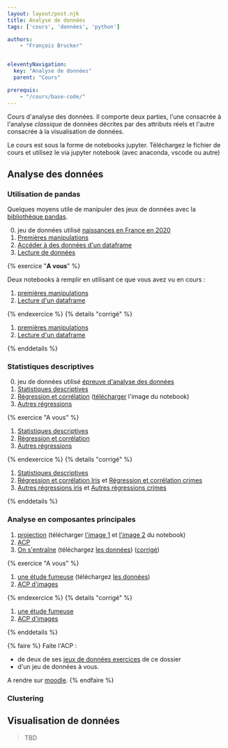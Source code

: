 ```yaml
---
layout: layout/post.njk
title: Analyse de données
tags: ['cours', 'données', 'python']

authors:
    - "François Brucker"


eleventyNavigation:
  key: "Analyse de données"
  parent: "Cours"

prerequis:
    - "/cours/base-code/"
---
```


<!-- début résumé -->

Cours d'analyse des données. Il comporte deux parties, l'une consacrée à l'analyse *classique* de données décrites par des attributs réels et l'autre consacrée à la visualisation de données.

<!-- fin résumé -->

Le cours est sous la forme de notebooks jupyter. Téléchargez le fichier de cours et utilisez le via jupyter notebook (avec anaconda, vscode ou autre)

## Analyse des données

### Utilisation de pandas

Quelques moyens utile de manipuler des jeux de données avec la [bibliothèque pandas](https://pandas.pydata.org/docs/index.html).

0. jeu de données utilisé [naissances en France en 2020](./notebooks/nat2020_csv.zip)
1. [Premières manipulations](./notebooks/1_1_1_cours_premières_manipulations.ipynb)
2. [Accéder à des données d'un dataframe](./notebooks/1_2_cours_acceder_aux_dataframe.ipynb)
3. [Lecture de données](./notebooks/1_3_1_cours_lecture_données.ipynb)

{% exercice "**A vous**" %}

Deux notebooks à remplir en utilisant ce que vous avez vu en cours :

1. [premières manipulations](./notebooks/1_1_2_à_vous_premières_manipulations.ipynb)
2. [Lecture d'un dataframe](./notebooks/1_3_2_à_vous_lecture_données.ipynb)

{% endexercice %}
{% details "corrigé" %}

1. [premières manipulations](./notebooks/1_1_3_corrigé_premières_manipulations.ipynb)
2. [Lecture d'un dataframe](./notebooks/1_3_3_corrigé_lecture_données.ipynb)

{% enddetails %}

### Statistiques descriptives

0. jeu de données utilisé [épreuve d'analyse des données](./notebooks/épreuve.txt)
1. [Statistiques descriptives](./notebooks/2_1_1_cours_statistiques_descriptives.ipynb)
2. [Régression et corrélation](./notebooks/2_2_1_cours_régression_et_corrélation.ipynb) ([télécharger](./notebooks/régression-opti.png) l'image du notebook)
3. [Autres régressions](./notebooks/2_3_1_cours_autres_régressions.ipynb)

{% exercice "A vous" %}

1. [Statistiques descriptives](./notebooks/2_1_2_à_vous_statistiques_descriptives.ipynb)
2. [Régression et corrélation](./notebooks/2_2_2_à_vous_régression_et_corrélation.ipynb)
3. [Autres régressions](./notebooks/2_3_2_à_vous_autres_régressions.ipynb)

{% endexercice %}
{% details "corrigé" %}

1. [Statistiques descriptives](./notebooks/2_1_3_corrigé_statistiques_descriptives.ipynb)
2. [Régression et corrélation Iris](./notebooks/2_2_3_corrigé_régression_et_corrélation_iris.ipynb) et [Régression et corrélation crimes](./notebooks/2_2_3_corrigé_régression_et_corrélation_crimes.ipynb)
3. [Autres régressions iris](./notebooks/2_3_3_corrigé_autres_régressions_iris.ipynb) et [Autres régressions crimes](./notebooks/2_3_3°corrigé_autres_régressions_crimes.ipynb)

{% enddetails %}

### Analyse en composantes principales

1. [projection](./notebooks/3_1_cours_projections.ipynb) (télécharger [l'image 1](./notebooks/projection-opti.png) et [l'image 2](./notebooks/projection-données.png) du notebook)
2. [ACP](./notebooks/3_2_1_cours_acp.ipynb)
3. [On s'entraîne](./notebooks/3_2_2_a_vous_dépenses_état.ipynb) (téléchargez [les données](./notebooks/dépense_état.csv)) ([corrigé](./notebooks/3_2_3_corrigé_dépenses_état.ipynb))

{% exercice "A vous" %}

1. [une étude fumeuse](./notebooks/3_3_1_à_vous_une_etude_fumeuse.ipynb) (téléchargez [les données](./notebooks/fume.txt))
2. [ACP d'images](./notebooks/3_3_3_a_vous_données_visages.ipynb)

{% endexercice %}
{% details "corrigé" %}

1. [une étude fumeuse](./notebooks/3_3_2_corrigé_une_étude_fumeuse.ipynb)
2. [ACP d'images](./notebooks/3_3_4_corrigé_données_visages.ipynb)

{% enddetails %}

{% faire %}
Faite l'ACP :

* de deux de ses [jeux de données exercices](./notebooks/données_exercices.zip) de ce dossier
* d'un jeu de données à vous.

A rendre sur [moodle](https://moodle.centrale-marseille.fr/mod/assign/view.php?id=36079).
{% endfaire %}

### Clustering

## Visualisation de données

> TBD
>
